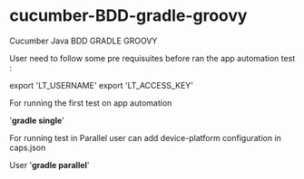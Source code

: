 # cucumber-BDD-gradle-groovy
Cucumber Java BDD GRADLE GROOVY


User need to follow some pre requisuites before ran the app automation test :

export 'LT_USERNAME' <lambdatest username>
export 'LT_ACCESS_KEY' <lambdatest access key>

For running the first test on app automation

'**gradle single**' 

  
  
For running test in Parallel user can add device-platform configuration in caps.json
  
  User '**gradle parallel**'
